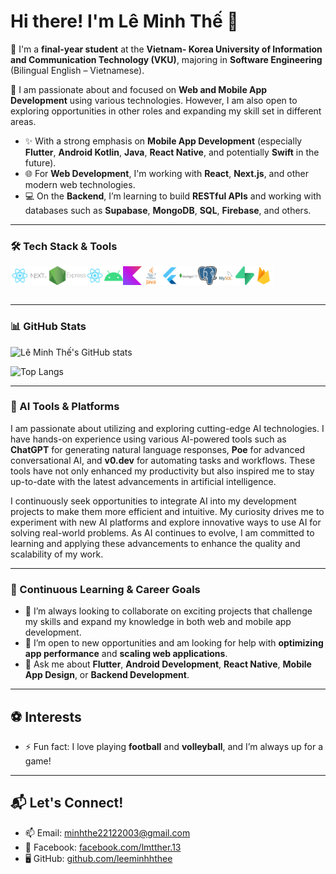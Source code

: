 
# Hi there! I'm **Lê Minh Thế** 👋

🔭 I'm a **final-year student** at the **Vietnam- Korea University of Information and Communication Technology (VKU)**, majoring in **Software Engineering** (Bilingual English – Vietnamese).

🌱 I am passionate about and focused on **Web and Mobile App Development** using various technologies. However, I am also open to exploring opportunities in other roles and expanding my skill set in different areas. 
- ✨ With a strong emphasis on **Mobile App Development** (especially **Flutter**, **Android Kotlin**, **Java**, **React Native**, and potentially **Swift** in the future).  
- 🌐 For **Web Development**, I'm working with **React**, **Next.js**, and other modern web technologies.  
- 💻 On the **Backend**, I’m learning to build **RESTful APIs** and working with databases such as **Supabase**, **MongoDB**, **SQL**, **Firebase**, and others.  
---

### 🛠️ Tech Stack & Tools

<img align="left" alt="React" width="30px" src="https://raw.githubusercontent.com/github/explore/master/topics/react/react.png" />
<img align="left" alt="Next.js" width="30px" src="https://raw.githubusercontent.com/github/explore/master/topics/nextjs/nextjs.png" />
<img align="left" alt="Node.js" width="30px" src="https://raw.githubusercontent.com/github/explore/master/topics/nodejs/nodejs.png" />
<img align="left" alt="Express" width="30px" src="https://raw.githubusercontent.com/github/explore/master/topics/express/express.png" />
<img align="left" alt="React Native" width="30px" src="https://raw.githubusercontent.com/github/explore/master/topics/react-native/react-native.png" />
<img align="left" alt="Android" width="30px" src="https://raw.githubusercontent.com/github/explore/master/topics/android/android.png" />
<img align="left" alt="Kotlin" width="30px" src="https://raw.githubusercontent.com/github/explore/master/topics/kotlin/kotlin.png" />
<img align="left" alt="Java" width="30px" src="https://raw.githubusercontent.com/github/explore/master/topics/java/java.png" />
<img align="left" alt="Flutter" width="30px" src="https://raw.githubusercontent.com/github/explore/master/topics/flutter/flutter.png" />
<img align="left" alt="MongoDB" width="30px" src="https://raw.githubusercontent.com/github/explore/master/topics/mongodb/mongodb.png" />
<img align="left" alt="PostgreSQL" width="30px" src="https://raw.githubusercontent.com/github/explore/master/topics/postgresql/postgresql.png" />
<img align="left" alt="SQL" width="30px" src="https://raw.githubusercontent.com/github/explore/master/topics/mysql/mysql.png" />
<img align="left" alt="supabase" width="30px" src="https://raw.githubusercontent.com/github/explore/master/topics/supabase/supabase.png" />
<img align="left" alt="firebase" width="30px" src="https://raw.githubusercontent.com/github/explore/master/topics/firebase/firebase.png" />
<br clear="all" /><br />

---

### 📊 GitHub Stats

![Lê Minh Thế's GitHub stats](https://github-readme-stats.vercel.app/api?username=leeminhhthee&show_icons=true&theme=radical)

![Top Langs](https://github-readme-stats.vercel.app/api/top-langs/?username=leeminhhthee&layout=compact)

---

### 🤖 AI Tools & Platforms

I am passionate about utilizing and exploring cutting-edge AI technologies. I have hands-on experience using various AI-powered tools such as **ChatGPT** for generating natural language responses, **Poe** for advanced conversational AI, and **v0.dev** for automating tasks and workflows. These tools have not only enhanced my productivity but also inspired me to stay up-to-date with the latest advancements in artificial intelligence.

I continuously seek opportunities to integrate AI into my development projects to make them more efficient and intuitive. My curiosity drives me to experiment with new AI platforms and explore innovative ways to use AI for solving real-world problems. As AI continues to evolve, I am committed to learning and applying these advancements to enhance the quality and scalability of my work.

---

### 🚀 Continuous Learning & Career Goals

- 👯 I’m always looking to collaborate on exciting projects that challenge my skills and expand my knowledge in both web and mobile app development.
- 🤔 I’m open to new opportunities and am looking for help with **optimizing app performance** and **scaling web applications**.
- 💬 Ask me about **Flutter**, **Android Development**, **React Native**, **Mobile App Design**, or **Backend Development**.

---

## ⚽️ Interests

-  ⚡ Fun fact: I love playing **football** and **volleyball**, and I’m always up for a game!

---

## 📬 Let's Connect!

- 📫 Email: [minhthe22122003@gmail.com](mailto:minhthe22122003@gmail.com)
- 🔗 Facebook: [facebook.com/lmtther.13](https://www.facebook.com/lmtther.13)
- 🖥️ GitHub: [github.com/leeminhhthee](https://github.com/leeminhhthee)

